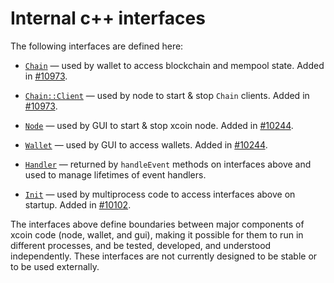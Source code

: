 # Internal c++ interfaces

The following interfaces are defined here:

* [`Chain`](chain.h) — used by wallet to access blockchain and mempool state. Added in [#10973](https://github.com/xcoin/xcoin/pull/10973).

* [`Chain::Client`](chain.h) — used by node to start & stop `Chain` clients. Added in [#10973](https://github.com/xcoin/xcoin/pull/10973).

* [`Node`](node.h) — used by GUI to start & stop xcoin node. Added in [#10244](https://github.com/xcoin/xcoin/pull/10244).

* [`Wallet`](wallet.h) — used by GUI to access wallets. Added in [#10244](https://github.com/xcoin/xcoin/pull/10244).

* [`Handler`](handler.h) — returned by `handleEvent` methods on interfaces above and used to manage lifetimes of event handlers.

* [`Init`](init.h) — used by multiprocess code to access interfaces above on startup. Added in [#10102](https://github.com/xcoin/xcoin/pull/10102).

The interfaces above define boundaries between major components of xcoin code (node, wallet, and gui), making it possible for them to run in different processes, and be tested, developed, and understood independently. These interfaces are not currently designed to be stable or to be used externally.
